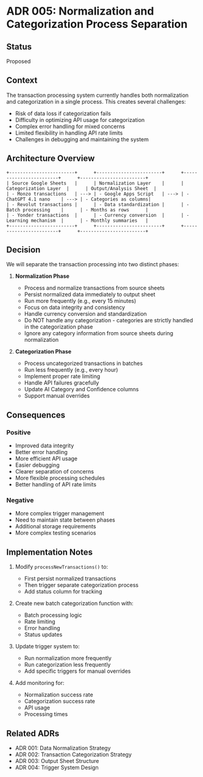 # ADR 005: Normalization and Categorization Process Separation

## Status

Proposed

## Context

The transaction processing system currently handles both normalization and categorization in a single process. This creates several challenges:
- Risk of data loss if categorization fails
- Difficulty in optimizing API usage for categorization
- Complex error handling for mixed concerns
- Limited flexibility in handling API rate limits
- Challenges in debugging and maintaining the system

## Architecture Overview

```
+------------------------+      +------------------------+      +------------------------+      +------------------------+
| Source Google Sheets   |      | Normalization Layer    |      | Categorization Layer  |      | Output/Analysis Sheet  |
| - Monzo transactions   | ---> | - Google Apps Script   | ---> | - ChatGPT 4.1 nano    | ---> | - Categories as columns|
| - Revolut transactions |      | - Data standardization |      | - Batch processing    |      | - Months as rows      |
| - Yonder transactions  |      | - Currency conversion  |      | - Learning mechanism  |      | - Monthly summaries   |
+------------------------+      +------------------------+      +------------------------+      +------------------------+
```

## Decision

We will separate the transaction processing into two distinct phases:

1. **Normalization Phase**
   - Process and normalize transactions from source sheets
   - Persist normalized data immediately to output sheet
   - Run more frequently (e.g., every 15 minutes)
   - Focus on data integrity and consistency
   - Handle currency conversion and standardization
   - Do NOT handle any categorization - categories are strictly handled in the categorization phase
   - Ignore any category information from source sheets during normalization

2. **Categorization Phase**
   - Process uncategorized transactions in batches
   - Run less frequently (e.g., every hour)
   - Implement proper rate limiting
   - Handle API failures gracefully
   - Update AI Category and Confidence columns
   - Support manual overrides

## Consequences

### Positive
- Improved data integrity
- Better error handling
- More efficient API usage
- Easier debugging
- Clearer separation of concerns
- More flexible processing schedules
- Better handling of API rate limits

### Negative
- More complex trigger management
- Need to maintain state between phases
- Additional storage requirements
- More complex testing scenarios

## Implementation Notes

1. Modify `processNewTransactions()` to:
   - First persist normalized transactions
   - Then trigger separate categorization process
   - Add status column for tracking

2. Create new batch categorization function with:
   - Batch processing logic
   - Rate limiting
   - Error handling
   - Status updates

3. Update trigger system to:
   - Run normalization more frequently
   - Run categorization less frequently
   - Add specific triggers for manual overrides

4. Add monitoring for:
   - Normalization success rate
   - Categorization success rate
   - API usage
   - Processing times

## Related ADRs
- ADR 001: Data Normalization Strategy
- ADR 002: Transaction Categorization Strategy
- ADR 003: Output Sheet Structure
- ADR 004: Trigger System Design 